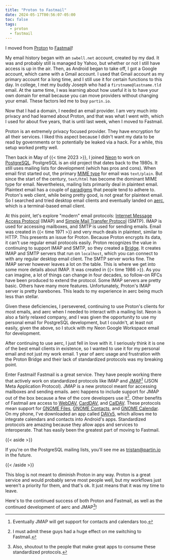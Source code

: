 ```yaml
---
title: "Proton to Fastmail"
date: 2024-05-17T00:56:07-05:00
toc: false
tags:
  - proton
  - fastmail
---
```


I moved from [Proton](https://proton.me) to [Fastmail](https://fastmail.com)!

<!--more-->

My email history began with an `swbell.net` account, created by my dad. It was
and probably still is managed by Yahoo, but whether or not I still have access
is up in the air. Then, as Android began to take off, I got a Google account,
which came with a Gmail account. I used that Gmail account as my primary account
for a long time, and I still use it for certain functions to this day. In
college, I met my buddy Joseph who had a `firstname@lastname.tld` email. At the
same time, I was learning about how useful it is to have your own domain for
email because you can move providers without changing your email. These factors
led me to buy `partin.io`.

Now that I had a domain, I needed an email provider. I am very much into privacy
and had learned about Proton, and that was what I went with, which I used for
about five years, that is until last week, when I moved to Fastmail.

Proton is an extremely privacy focused provider. They have encryption for all
their services. I liked this aspect because I didn't want my data to be read by
governments or to potentially be leaked via a hack. For a while, this setup
worked pretty well.

Then back in May of {{< time 2023 >}}, I joined [Neon](https://neon.tech) to
work on [PostgreSQL](https://postgresql.org). PostgreSQL is an old project that
dates back to the 1980s. It still uses mailing lists for development (which has
pros and cons). When email first started out, the primary
[MIME type](https://developer.mozilla.org/en-US/docs/Glossary/MIME_type) for
email was `text/plain`. But since the start of the century, `text/html` has
become the dominant MIME type for email. Nevertheless, mailing lists primarily
deal in plaintext email. Plaintext email has a couple of
[paradigms](https://useplaintext.email#etiquette) that people tend to adhere to.
Proton's web client, while being pretty good, is not great for plaintext email.
So I searched and tried desktop email clients and eventually landed on
[aerc](https://aerc-mail.org), which is a terminal-based email client.

At this point, let's explore "modern" email protocols:
[Internet Message Access Protocol](https://en.wikipedia.org/wiki/Internet_Message_Access_Protocol)
(IMAP) and
[Simple Mail Transfer Protocol](https://en.wikipedia.org/wiki/Simple_Mail_Transfer_Protocol)
(SMTP). IMAP is used for accessing mailboxes, and SMTP is used for sending
emails. Email was created in {{< time 1971 >}} and very much deals in plaintext,
similar to HTTP. This presents an issue for Proton. Because Proton encrypts its
data, it can't use regular email protocols easily. Proton recognizes the value
in continuing to support IMAP and SMTP, so they created a
[Bridge](https://proton.me/mail/bridge). It creates IMAP and SMTP servers that
run on `localhost`, which you can connect to with any regular desktop email
client. The SMTP server works fine. The IMAP server however leaves a lot on the
table. This is where we get into some more details about IMAP. It was created in
{{< time 1986 >}}. As you can imagine, a lot of things can change in four
decades, so follow-on RFCs have been produced to extend the protocol. Some IMAP
servers are pretty basic. Others have many more features. Unfortunately,
Proton's IMAP server is pretty barebones. This leads to my experience in aerc
being much less than stellar.

Given these deficiencies, I persevered, continuing to use Proton's clients for
most emails, and aerc when I needed to interact with a mailing list. Neon is
also a fairly relaxed company, and I was given the opportunity to use my
personal email for PostgreSQL development, but I couldn't, at least not easily,
given the above, so I stuck with my Neon Google Workspace email for development.

After continuing to use aerc, I just fell in love with it. I seriously think it
is one of the best email clients in existence, so I wanted to use it for my
personal email and not just my work email. 1 year of aerc usage and frustration
with the Proton Bridge and their lack of standardized protocols was my breaking
point.

Enter Fastmail! Fastmail is a great service. They have people working there that
actively work on standardized protocols like IMAP and
[JMAP](https://jmap.io)[^1] (JSON Meta Application Protocol). JMAP is a new
protocol meant for accessing mailboxes and sending emails. aerc happens to
include support for JMAP out of the box because a few of the core developers use
it[^2]. Other benefits of Fastmail are access to
[WebDAV](https://en.wikipedia.org/wiki/WebDAV),
[CardDAV](https://en.wikipedia.org/wiki/CardDAV), and
[CalDAV](https://en.wikipedia.org/wiki/CalDAV). These protocols mean support for
[GNOME Files](https://apps.gnome.org/Nautilus/),
[GNOME Contacts](https://apps.gnome.org/Contacts/), and
[GNOME Calendar](https://apps.gnome.org/Calendar/). On my phone, I've downloaded
an app called [DAVx5](https://www.davx5.com/), which allows me to integrate
calendars and contacts into Android's apps. Standardized protocols are amazing
because they allow apps and services to interoperate. That has easily been the
greatest part of moving to Fastmail.

{{< aside >}}

<!-- prettier-ignore-start -->

<!-- markdownlint-disable-next-line MD034 -->
If you're on the PostgreSQL mailing lists, you'll see me as tristan@partin.io in
the future.

<!-- prettier-ignore-end -->

{{< /aside >}}

This blog is not meant to diminish Proton in any way. Proton is a great service
and would probably serve most people well, but my workflows just weren't a
priority for them, and that's ok. It just means that it was my time to leave.

Here's to the continued success of both Proton and Fastmail, as well as the
continued development of aerc and JMAP[^3]!

[^1]: Eventually JMAP will get support for contacts and calendars too.

[^2]: I must admit these guys had a huge effect on me switching to Fastmail.

[^3]:
    Also, shoutout to the people that make great apps to consume these
    standardized protocols.
